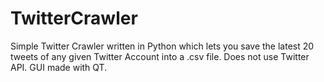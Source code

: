 # TwitterCrawler
Simple Twitter Crawler written in Python which lets you save the latest 20 tweets of any given Twitter Account into a .csv file. 
Does not use Twitter API.
GUI made with QT.
